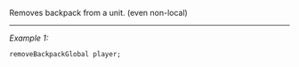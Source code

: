 Removes backpack from a unit. (even non-local)


---
*Example 1:*
```sqf
removeBackpackGlobal player;
```